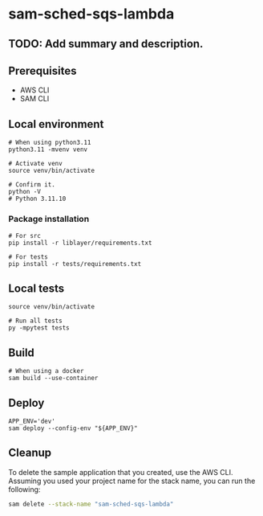 # sam-sched-sqs-lambda

## TODO: Add summary and description.

## Prerequisites

* AWS CLI
* SAM CLI

## Local environment

```shell
# When using python3.11
python3.11 -mvenv venv

# Activate venv
source venv/bin/activate

# Confirm it.
python -V
# Python 3.11.10
```

### Package installation

```shell
# For src
pip install -r liblayer/requirements.txt

# For tests
pip install -r tests/requirements.txt
```

## Local tests

```shell
source venv/bin/activate

# Run all tests
py -mpytest tests
```

## Build

```shell
# When using a docker
sam build --use-container
```

## Deploy

```shell
APP_ENV='dev'
sam deploy --config-env "${APP_ENV}"
```

## Cleanup

To delete the sample application that you created, use the AWS CLI. Assuming you used your project name for the stack name, you can run the following:

```bash
sam delete --stack-name "sam-sched-sqs-lambda"
```
